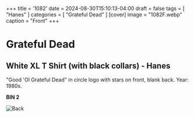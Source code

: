 +++
title = '1082'
date = 2024-08-30T15:10:13-04:00
draft = false
tags = [ "Hanes" ]
categories = [ "Grateful Dead" ]
[cover]
image = "1082F.webp"
caption = "Front"
+++
# Grateful Dead
## White XL T Shirt (with black collars) - Hanes

"Good 'Ol Grateful Dead" in circle logo with stars on front, blank back. Year: 1980s.

**BIN 2**

![Back](/1082B.webp)
